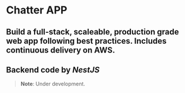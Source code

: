 # Chatter APP

## Build a full-stack, scaleable, production grade web app following best practices. Includes continuous delivery on AWS.

## Backend code  by *NestJS*

> **Note**: Under development.